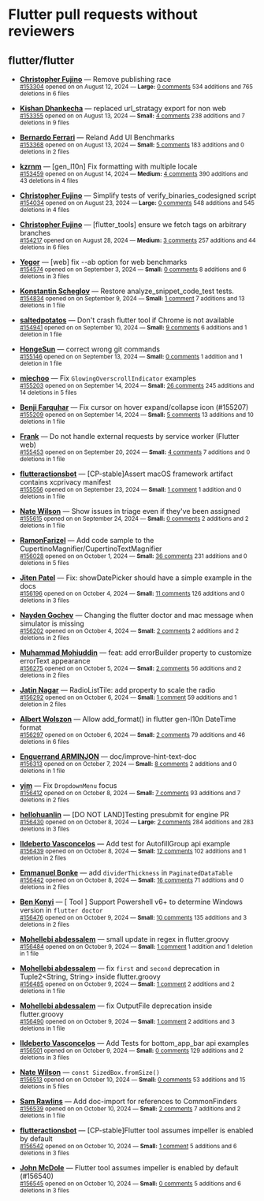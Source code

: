 # Flutter pull requests without reviewers

## flutter/flutter

* **[Christopher Fujino](https://github.com/christopherfujino)** &mdash; Remove publishing race<br />
  <sub>[#153304](https://github.com/flutter/flutter/pull/153304) opened on on August 12, 2024 &mdash; **Large:** [0 comments](https://github.com/flutter/flutter/pull/153304) 534 additions and 765 deletions in 6 files</sub><br />

* **[Kishan Dhankecha](https://github.com/kishan-dhankecha)** &mdash; replaced url_stratagy export for non web<br />
  <sub>[#153355](https://github.com/flutter/flutter/pull/153355) opened on on August 13, 2024 &mdash; **Small:** [4 comments](https://github.com/flutter/flutter/pull/153355) 238 additions and 7 deletions in 9 files</sub><br />

* **[Bernardo Ferrari](https://github.com/bernaferrari)** &mdash; Reland Add UI Benchmarks<br />
  <sub>[#153368](https://github.com/flutter/flutter/pull/153368) opened on on August 13, 2024 &mdash; **Small:** [5 comments](https://github.com/flutter/flutter/pull/153368) 183 additions and 0 deletions in 2 files</sub><br />

* **[kzrnm](https://github.com/kzrnm)** &mdash; [gen_l10n] Fix formatting with multiple locale<br />
  <sub>[#153459](https://github.com/flutter/flutter/pull/153459) opened on on August 14, 2024 &mdash; **Medium:** [4 comments](https://github.com/flutter/flutter/pull/153459) 390 additions and 43 deletions in 4 files</sub><br />

* **[Christopher Fujino](https://github.com/christopherfujino)** &mdash; Simplify tests of verify_binaries_codesigned script<br />
  <sub>[#154034](https://github.com/flutter/flutter/pull/154034) opened on on August 23, 2024 &mdash; **Large:** [0 comments](https://github.com/flutter/flutter/pull/154034) 548 additions and 545 deletions in 4 files</sub><br />

* **[Christopher Fujino](https://github.com/christopherfujino)** &mdash; [flutter_tools] ensure we fetch tags on arbitrary branches<br />
  <sub>[#154217](https://github.com/flutter/flutter/pull/154217) opened on on August 28, 2024 &mdash; **Medium:** [3 comments](https://github.com/flutter/flutter/pull/154217) 257 additions and 44 deletions in 6 files</sub><br />

* **[Yegor](https://github.com/yjbanov)** &mdash; [web] fix --ab option for web benchmarks<br />
  <sub>[#154574](https://github.com/flutter/flutter/pull/154574) opened on on September 3, 2024 &mdash; **Small:** [0 comments](https://github.com/flutter/flutter/pull/154574) 8 additions and 6 deletions in 3 files</sub><br />

* **[Konstantin Scheglov](https://github.com/scheglov)** &mdash; Restore analyze_snippet_code_test tests.<br />
  <sub>[#154834](https://github.com/flutter/flutter/pull/154834) opened on on September 9, 2024 &mdash; **Small:** [1 comment](https://github.com/flutter/flutter/pull/154834) 7 additions and 13 deletions in 1 file</sub><br />

* **[saltedpotatos](https://github.com/saltedpotatos)** &mdash; Don't crash flutter tool if Chrome is not available<br />
  <sub>[#154941](https://github.com/flutter/flutter/pull/154941) opened on on September 10, 2024 &mdash; **Small:** [9 comments](https://github.com/flutter/flutter/pull/154941) 6 additions and 1 deletion in 1 file</sub><br />

* **[HongeSun](https://github.com/hongeSunCoder)** &mdash; correct wrong git commands<br />
  <sub>[#155146](https://github.com/flutter/flutter/pull/155146) opened on on September 13, 2024 &mdash; **Small:** [0 comments](https://github.com/flutter/flutter/pull/155146) 1 addition and 1 deletion in 1 file</sub><br />

* **[miechoo](https://github.com/miechoo)** &mdash; Fix `GlowingOverscrollIndicator` examples<br />
  <sub>[#155203](https://github.com/flutter/flutter/pull/155203) opened on on September 14, 2024 &mdash; **Small:** [26 comments](https://github.com/flutter/flutter/pull/155203) 245 additions and 14 deletions in 5 files</sub><br />

* **[Benji Farquhar](https://github.com/BenjiFarquhar)** &mdash; Fix cursor on hover expand/collapse icon (#155207)<br />
  <sub>[#155209](https://github.com/flutter/flutter/pull/155209) opened on on September 14, 2024 &mdash; **Small:** [5 comments](https://github.com/flutter/flutter/pull/155209) 13 additions and 10 deletions in 1 file</sub><br />

* **[Frank](https://github.com/Frank3K)** &mdash; Do not handle external requests by service worker (Flutter web)<br />
  <sub>[#155453](https://github.com/flutter/flutter/pull/155453) opened on on September 20, 2024 &mdash; **Small:** [4 comments](https://github.com/flutter/flutter/pull/155453) 7 additions and 0 deletions in 1 file</sub><br />

* **[flutteractionsbot](https://github.com/flutteractionsbot)** &mdash; [CP-stable]Assert macOS framework artifact contains xcprivacy manifest<br />
  <sub>[#155556](https://github.com/flutter/flutter/pull/155556) opened on on September 23, 2024 &mdash; **Small:** [1 comment](https://github.com/flutter/flutter/pull/155556) 1 addition and 0 deletions in 1 file</sub><br />

* **[Nate Wilson](https://github.com/nate-thegrate)** &mdash; Show issues in triage even if they've been assigned<br />
  <sub>[#155615](https://github.com/flutter/flutter/pull/155615) opened on on September 24, 2024 &mdash; **Small:** [0 comments](https://github.com/flutter/flutter/pull/155615) 2 additions and 2 deletions in 1 file</sub><br />

* **[RamonFarizel](https://github.com/RamonFarizel)** &mdash; Add code sample to the CupertinoMagnifier/CupertinoTextMagnifier<br />
  <sub>[#156028](https://github.com/flutter/flutter/pull/156028) opened on on October 1, 2024 &mdash; **Small:** [36 comments](https://github.com/flutter/flutter/pull/156028) 231 additions and 0 deletions in 5 files</sub><br />

* **[Jiten Patel](https://github.com/thejitenpatel)** &mdash; Fix: showDatePicker should have a simple example in the docs<br />
  <sub>[#156196](https://github.com/flutter/flutter/pull/156196) opened on on October 4, 2024 &mdash; **Small:** [11 comments](https://github.com/flutter/flutter/pull/156196) 126 additions and 0 deletions in 3 files</sub><br />

* **[Nayden Gochev](https://github.com/gochev)** &mdash; Changing the flutter doctor and mac message when simulator is missing<br />
  <sub>[#156202](https://github.com/flutter/flutter/pull/156202) opened on on October 4, 2024 &mdash; **Small:** [2 comments](https://github.com/flutter/flutter/pull/156202) 2 additions and 2 deletions in 2 files</sub><br />

* **[Muhammad Mohiuddin](https://github.com/MohiuddinM)** &mdash; feat: add errorBuilder property to customize errorText appearance<br />
  <sub>[#156275](https://github.com/flutter/flutter/pull/156275) opened on on October 5, 2024 &mdash; **Small:** [2 comments](https://github.com/flutter/flutter/pull/156275) 56 additions and 2 deletions in 2 files</sub><br />

* **[Jatin Nagar](https://github.com/itsjatinnagar)** &mdash; RadioListTile: add property to scale the radio<br />
  <sub>[#156292](https://github.com/flutter/flutter/pull/156292) opened on on October 6, 2024 &mdash; **Small:** [1 comment](https://github.com/flutter/flutter/pull/156292) 59 additions and 1 deletion in 2 files</sub><br />

* **[Albert Wolszon](https://github.com/Albert221)** &mdash; Allow add_format() in flutter gen-l10n DateTime format<br />
  <sub>[#156297](https://github.com/flutter/flutter/pull/156297) opened on on October 6, 2024 &mdash; **Small:** [2 comments](https://github.com/flutter/flutter/pull/156297) 79 additions and 46 deletions in 6 files</sub><br />

* **[Enguerrand ARMINJON](https://github.com/EArminjon)** &mdash; doc/improve-hint-text-doc<br />
  <sub>[#156313](https://github.com/flutter/flutter/pull/156313) opened on on October 7, 2024 &mdash; **Small:** [8 comments](https://github.com/flutter/flutter/pull/156313) 2 additions and 0 deletions in 1 file</sub><br />

* **[yim](https://github.com/yiiim)** &mdash; Fix `DropdownMenu` focus<br />
  <sub>[#156412](https://github.com/flutter/flutter/pull/156412) opened on on October 8, 2024 &mdash; **Small:** [7 comments](https://github.com/flutter/flutter/pull/156412) 93 additions and 7 deletions in 2 files</sub><br />

* **[hellohuanlin](https://github.com/hellohuanlin)** &mdash; [DO NOT LAND]Testing presubmit for engine PR <br />
  <sub>[#156430](https://github.com/flutter/flutter/pull/156430) opened on on October 8, 2024 &mdash; **Large:** [2 comments](https://github.com/flutter/flutter/pull/156430) 284 additions and 283 deletions in 3 files</sub><br />

* **[Ildeberto Vasconcelos](https://github.com/IldySilva)** &mdash; Add test for AutofillGroup api example<br />
  <sub>[#156439](https://github.com/flutter/flutter/pull/156439) opened on on October 8, 2024 &mdash; **Small:** [12 comments](https://github.com/flutter/flutter/pull/156439) 102 additions and 1 deletion in 2 files</sub><br />

* **[Emmanuel Bonke](https://github.com/Coder-Manuel)** &mdash; add `dividerThickness` in `PaginatedDataTable`<br />
  <sub>[#156442](https://github.com/flutter/flutter/pull/156442) opened on on October 8, 2024 &mdash; **Small:** [16 comments](https://github.com/flutter/flutter/pull/156442) 71 additions and 0 deletions in 2 files</sub><br />

* **[Ben Konyi](https://github.com/bkonyi)** &mdash; [ Tool ] Support Powershell v6+ to determine Windows version in `flutter doctor`<br />
  <sub>[#156476](https://github.com/flutter/flutter/pull/156476) opened on on October 9, 2024 &mdash; **Small:** [10 comments](https://github.com/flutter/flutter/pull/156476) 135 additions and 3 deletions in 2 files</sub><br />

* **[Mohellebi abdessalem](https://github.com/AbdeMohlbi)** &mdash; small update in regex in flutter.groovy<br />
  <sub>[#156484](https://github.com/flutter/flutter/pull/156484) opened on on October 9, 2024 &mdash; **Small:** [1 comment](https://github.com/flutter/flutter/pull/156484) 1 addition and 1 deletion in 1 file</sub><br />

* **[Mohellebi abdessalem](https://github.com/AbdeMohlbi)** &mdash; fix `first` and `second` deprecation in Tuple2<String, String> inside flutter.groovy<br />
  <sub>[#156485](https://github.com/flutter/flutter/pull/156485) opened on on October 9, 2024 &mdash; **Small:** [1 comment](https://github.com/flutter/flutter/pull/156485) 2 additions and 2 deletions in 1 file</sub><br />

* **[Mohellebi abdessalem](https://github.com/AbdeMohlbi)** &mdash; fix OutputFile deprecation inside flutter.groovy<br />
  <sub>[#156490](https://github.com/flutter/flutter/pull/156490) opened on on October 9, 2024 &mdash; **Small:** [1 comment](https://github.com/flutter/flutter/pull/156490) 2 additions and 3 deletions in 1 file</sub><br />

* **[Ildeberto Vasconcelos](https://github.com/IldySilva)** &mdash; Add Tests for bottom_app_bar api examples<br />
  <sub>[#156501](https://github.com/flutter/flutter/pull/156501) opened on on October 9, 2024 &mdash; **Small:** [0 comments](https://github.com/flutter/flutter/pull/156501) 129 additions and 2 deletions in 3 files</sub><br />

* **[Nate Wilson](https://github.com/nate-thegrate)** &mdash; `const SizedBox.fromSize()`<br />
  <sub>[#156513](https://github.com/flutter/flutter/pull/156513) opened on on October 10, 2024 &mdash; **Small:** [0 comments](https://github.com/flutter/flutter/pull/156513) 53 additions and 15 deletions in 5 files</sub><br />

* **[Sam Rawlins](https://github.com/srawlins)** &mdash; Add doc-import for references to CommonFinders<br />
  <sub>[#156539](https://github.com/flutter/flutter/pull/156539) opened on on October 10, 2024 &mdash; **Small:** [2 comments](https://github.com/flutter/flutter/pull/156539) 7 additions and 2 deletions in 1 file</sub><br />

* **[flutteractionsbot](https://github.com/flutteractionsbot)** &mdash; [CP-stable]Flutter tool assumes impeller is enabled by default<br />
  <sub>[#156542](https://github.com/flutter/flutter/pull/156542) opened on on October 10, 2024 &mdash; **Small:** [1 comment](https://github.com/flutter/flutter/pull/156542) 5 additions and 6 deletions in 3 files</sub><br />

* **[John McDole](https://github.com/jtmcdole)** &mdash; Flutter tool assumes impeller is enabled by default (#156540)<br />
  <sub>[#156545](https://github.com/flutter/flutter/pull/156545) opened on on October 10, 2024 &mdash; **Small:** [0 comments](https://github.com/flutter/flutter/pull/156545) 5 additions and 6 deletions in 3 files</sub><br />

